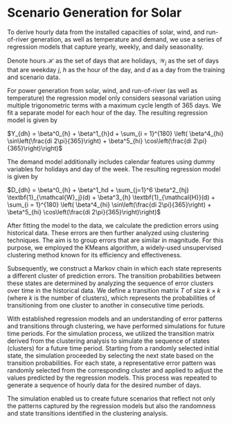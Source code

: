 # Scenario Generation for Solar

To derive hourly data from the installed capacities of solar, wind, and run-of-river generation, as well as temperature and demand, we use a series of regression models that capture yearly, weekly, and daily seasonality.

Denote hours $\mathcal{H}$ as the set of days that are holidays, $\mathcal{W}_j$ as the set of days that are weekday $j$, $h$ as the hour of the day, and $d$ as a day from the training and scenario data. 

For power generation from solar, wind, and run-of-river (as well as temperature) the regression model only considers seasonal variation using multiple trigonometric terms with a maximum cycle length of 365 days. We fit a separate model for each hour of the day. The resulting regression model is given by

$Y_{dh} = \beta^0_{h} + \beta^1_{h}d + \sum_{i = 1}^{180}  \left( \beta^4_{hi} \sin\left(\frac{di 2\pi}{365}\right) + \beta^5_{hi} \cos\left(\frac{di 2\pi}{365}\right)\right)$

The demand model additionally includes calendar features using dummy variables for holidays and day of the week. The resulting regression model is given by

$D_{dh} = \beta^0_{h} + \beta^1_hd + \sum_{j=1}^6 \beta^2_{hj} \textbf{1}_{\mathcal{W}_j}(d)   + \beta^3_{h} \textbf{1}_{\mathcal{H}}(d) + \sum_{i = 1}^{180}  \left( \beta^4_{hi} \sin\left(\frac{di 2\pi}{365}\right) + \beta^5_{hi} \cos\left(\frac{di 2\pi}{365}\right)\right)$

After fitting the model to the data, we calculate the prediction errors using historical data. These errors are then further analyzed using clustering techniques. The aim is to group errors that are similar in magnitude. For this purpose, we employed the KMeans algorithm, a widely-used unsupervised clustering method known for its efficiency and effectiveness.

Subsequently, we construct a Markov chain in which each state represents a different cluster of prediction errors. The transition probabilities between these states are determined by analyzing the sequence of error clusters over time in the historical data. We define a transition matrix $T$ of size $k \times k$ (where $k$ is the number of clusters), which represents the probabilities of transitioning from one cluster to another in consecutive time periods.

With established regression models and an understanding of error patterns and transitions through clustering, we have performed simulations for future time periods. For the simulation process, we utilized the transition matrix derived from the clustering analysis to simulate the sequence of states (clusters) for a future time period. Starting from a randomly selected initial state, the simulation proceeded by selecting the next state based on the transition probabilities. For each state, a representative error pattern was randomly selected from the corresponding cluster and applied to adjust the values predicted by the regression models. This process was repeated to generate a sequence of hourly data for the desired number of days.

The simulation enabled us to create future scenarios that reflect not only the patterns captured by the regression models but also the randomness and state transitions identified in the clustering analysis.
